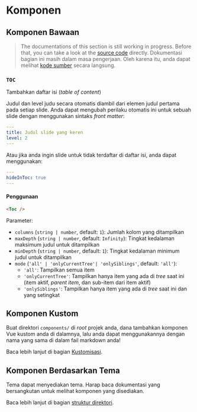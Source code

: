# Komponen

## Komponen Bawaan

> The documentations of this section is still working in progress. Before that, you can take a look at the [source code](https://github.com/slidevjs/slidev/blob/main/packages/client/builtin) directly.
> Dokumentasi bagian ini masih dalam masa pengerjaan. Oleh karena itu, anda dapat melihat [kode sumber](https://github.com/slidevjs/slidev/blob/main/packages/client/builtin) secara langsung.

### `TOC`

Tambahkan daftar isi (*table of content*)

Judul dan level judu secara otomatis diambil dari elemen judul pertama pada setiap slide. Anda dapat mengubah perilaku otomatis ini untuk sebuah slide dengan menggunakan sintaks *front matter*:

```yml
---
title: Judul slide yang keren
level: 2
---
```

Atau jika anda ingin slide untuk tidak terdaftar di daftar isi, anda dapat menggunakan:

```yml
---
hideInToc: true
---
```

#### Penggunaan
~~~md
<Toc />
~~~

Parameter:

* `columns` (`string | number`, default: `1`): Jumlah kolom yang ditampilkan
* `maxDepth` (`string | number`, default: `Infinity`): Tingkat kedalaman maksimum judul untuk ditampilkan
* `minDepth` (`string | number`, default: `1`):  Tingkat kedalaman minimum judul untuk ditampilkan
* `mode` (`'all' | 'onlyCurrentTree'| 'onlySiblings'`, default: `'all'`):
  * `'all'`: Tampilkan semua item
  * `'onlyCurrentTree'`: Tampilkan hanya item yang ada di *tree* saat ini (item aktif, *parent item*, dan sub-item dari item aktif)
  * `'onlySiblings'`: Tampilkan hanya item yang ada di *tree* saat ini dan yang setingkat

## Komponen Kustom

Buat direktori `components/` di *root* projek anda, dana tambahkan komponen Vue kustom anda di dalamnya, lalu anda dapat menggunakannya dengan nama yang sama di dalam fail markdown anda!

Baca lebih lanjut di bagian [Kustomisasi](/custom/directory-structure#components).

## Komponen Berdasarkan Tema

Tema dapat menyediakan tema. Harap baca dokumentasi yang bersangkutan untuk melihat komponen yang disediakan.

Baca lebih lanjut di bagian [struktur direktori](/custom/directory-structure).
